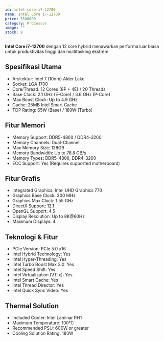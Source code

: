 ```yaml
---
id: intel-core-i7-12700
name: Intel Core i7-12700
price: 5500000
category: Processor
image: ""
stock: 8
---
```


**Intel Core i7-12700** dengan 12 core hybrid menawarkan performa luar biasa untuk produktivitas tinggi dan multitasking ekstrem.

## Spesifikasi Utama

- Arsitektur: Intel 7 (10nm) Alder Lake
- Socket: LGA 1700
- Core/Thread: 12 Cores (8P + 4E) / 20 Threads
- Base Clock: 2.1 GHz (E-Core) / 3.6 GHz (P-Core)
- Max Boost Clock: Up to 4.9 GHz
- Cache: 25MB Intel Smart Cache
- TDP Rating: 65W (Base) / 180W (Turbo)

## Fitur Memori

- Memory Support: DDR5-4800 / DDR4-3200
- Memory Channels: Dual-Channel
- Max Memory Size: 128GB
- Memory Bandwidth: Up to 76.8 GB/s
- Memory Types: DDR5-4800, DDR4-3200
- ECC Support: Yes (Requires supported motherboard)

## Fitur Grafis

- Integrated Graphics: Intel UHD Graphics 770
- Graphics Base Clock: 300 MHz
- Graphics Max Clock: 1.55 GHz
- DirectX Support: 12.1
- OpenGL Support: 4.5
- Display Resolution: Up to 8K@60Hz
- Maximum Displays: 4

## Teknologi & Fitur

- PCIe Version: PCIe 5.0 x16
- Intel Hybrid Technology: Yes
- Intel Hyper-Threading: Yes
- Intel Turbo Boost Max 3.0: Yes
- Intel Speed Shift: Yes
- Intel Virtualization (VT-x): Yes
- Intel Smart Cache: Yes
- Intel Thread Director: Yes
- Intel Quick Sync Video: Yes

## Thermal Solution

- Included Cooler: Intel Laminar RH1
- Maximum Temperature: 100°C
- Recommended PSU: 600W or greater
- Cooling Solution Rating: 180W
